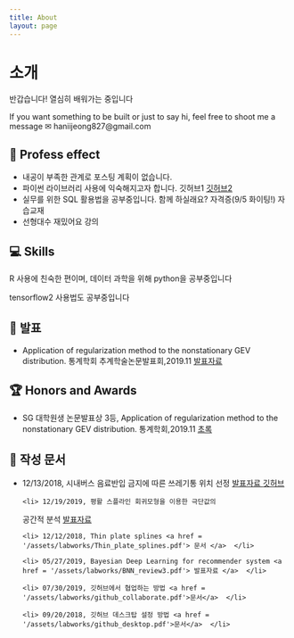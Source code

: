 ```yaml
---
title: About
layout: page
---
```

<!-- ![Profile Image]({{ site.url }}/{{ site.picture }}) -->
# 소개

<p>반갑습니다! 열심히 배워가는 중입니다 </p>
<p>If you want something to be built or just to say hi, feel free to shoot me a message  ✉ haniijeong827@gmail.com</p>

<h2> 📣 Profess effect </h2>
<ul class="skill-list">
	<li> 내공이 부족한 관계로 포스팅 계획이 없습니다. 
	</li>
	<li> 파이썬 라이브러리 사용에 익숙해지고자 합니다. 
		<a herf ='https://github.com/12jeong/Machine-Learning-with-Python-Practice'> 깃허브1 </a>
	 	<a href ='https://github.com/12jeong/Kaggle-beginner'> 깃허브2 </a>
	</li>
	<li> 실무를 위한 SQL 활용법을 공부중입니다. 함께 하실래요? 
		<a herf ='https://www.dataq.or.kr/www/sub/a_03.do'> 자격증(9/5 화이팅!) </a>
		<a herf ='https://www.hanbit.co.kr/store/books/look.php?p_code=B8585882565'> 자습교재 </a>
	</li>
	<li> 선형대수 재밌어요 <a herf ='http://www.howl.or.kr/?xn_content=8467'> 강의 </a>
	</li>
</ul>

<h2> 💻 Skills</h2>
<p> R 사용에 친숙한 편이며, 데이터 과학을 위해 python을 공부중입니다 </p>
<p> tensorflow2 사용법도 공부중입니다 </p>

<h2> 🎤‍ 발표 </h2>
<ul class="skill-list">
	<li> Application of regularization method to the nonstationary GEV distribution. 통계학회 추계학술논문발표회,2019.11
	<a href = '/assets/labworks/regularization_GEV.pdf'> 발표자료 </a>  
	</li>
</ul>

<h2> 🏆 Honors and Awards</h2>
<ul class="skill-list">
	<li> SG 대학원생 논문발표상 3등, Application of regularization method to the nonstationary GEV distribution. 통계학회,2019.11 <a href = '/assets/labworks/abstract_regularization_GEV.pdf'> 초록 </a></li>
</ul>

<h2> 📁 작성 문서 </h2>
<ul class="skill-list">
  <li> 12/13/2018, 시내버스 음료반입 금지에 따른 쓰레기통 위치 선정 <a href = '/assets/labworks/NDoB_최종.pdf'> 발표자료 </a>   <a href = 'https://github.com/12jeong/No-drinks-on-the-bus/blob/master/README.md'> 깃허브 </a> </li>

	<li> 12/19/2019, 평활 스플라인 회귀모형을 이용한 극단값의
공간적 분석 <a href = '/assets/labworks/academic_thesis.pdf'> 발표자료 </a>  </li>

	<li> 12/12/2018, Thin plate splines <a href = '/assets/labworks/Thin_plate_splines.pdf'> 문서 </a>  </li>

	<li> 05/27/2019, Bayesian Deep Learning for recommender system <a href = '/assets/labworks/BNN_review3.pdf'> 발표자료 </a>  </li>

	<li> 07/30/2019, 깃허브에서 협업하는 방법 <a href = '/assets/labworks/github_collaborate.pdf'>문서</a>  </li>

	<li> 09/20/2018, 깃허브 데스크탑 설정 방법 <a href = '/assets/labworks/github_desktop.pdf'>문서</a>  </li>
</ul>

<!-- <h2>Projects</h2>
<ul>
	<li><a href="https://github.com/">Lorem Lorem</a></li>
	<li><a href="https://github.com/">Ipsum Dolor</a></li>
	<li><a href="https://github.com/">Dolor Lorem</a></li>
</ul> -->
